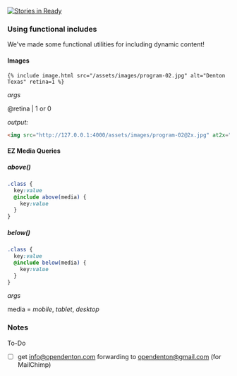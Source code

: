 [![Stories in Ready](https://badge.waffle.io/opendenton/opendenton.github.io.png?label=ready&title=Ready)](http://waffle.io/opendenton/opendenton.github.io)



### Using functional includes

We've made some functional utilities for including dynamic content!

#### Images

```liquid
{% include image.html src="/assets/images/program-02.jpg" alt="Denton Texas" retina=1 %}

```
_args_

@retina | 1 or 0

_output:_
```html
<img src="http://127.0.0.1:4000/assets/images/program-02@2x.jpg" at2x="/assets/images/program-02@2x.jpg" alt="Denton Texas" width="412" height="234">
```

#### EZ Media Queries
##### _above()_
```sass
.class {
  key:value
  @include above(media) {
    key:value
  }
}
```
##### _below()_
```sass
.class {
  key:value
  @include below(media) {
    key:value
  }
}
```

_args_

media = _mobile_, _tablet_, _desktop_


### Notes

To-Do

- [ ] get info@opendenton.com forwarding to opendenton@gmail.com (for MailChimp)
